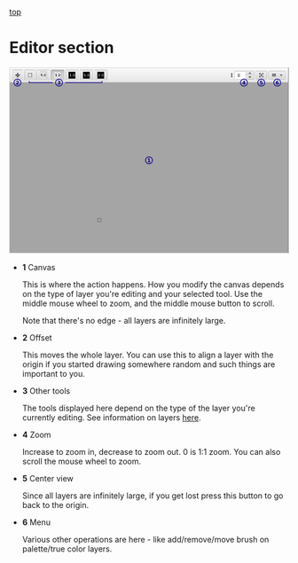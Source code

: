[top](mainwindow.md)

# Editor section

![Editor section](editor.jpg)

* **1** Canvas

   This is where the action happens.  How you modify the canvas depends on the type of layer you're editing and your selected tool.  Use the middle mouse wheel to zoom, and the middle mouse button to scroll.

   Note that there's no edge - all layers are infinitely large.

* **2** Offset

   This moves the whole layer.  You can use this to align a layer with the origin if you started drawing somewhere random and such things are important to you.

* **3** Other tools

   The tools displayed here depend on the type of the layer you're currently editing.  See information on layers [here](mainwindow.md#layers).

* **4** Zoom

   Increase to zoom in, decrease to zoom out.  0 is 1:1 zoom.  You can also scroll the mouse wheel to zoom.

* **5** Center view

   Since all layers are infinitely large, if you get lost press this button to go back to the origin.

* **6** Menu

   Various other operations are here - like add/remove/move brush on palette/true color layers.
